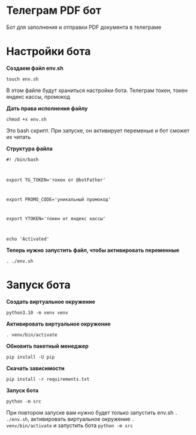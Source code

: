# Телеграм PDF бот
  Бот для заполнения и отправки PDF документа в телеграме

# Настройки бота
 <b>Создаем файл env.sh</b>

 <code>touch env.sh</code>

 В этом файле будут храниться настройки бота. Телеграм токен, токен яндекс кассы, промокод

 <b>Дать права исполнения файлу</b>

 <code>chmod +x env.sh</code>

 Это bash скрипт. При запуске, он активирует переменые и бот сможет их читать

 <b>Структура файла</b>

 <code>#! /bin/bash

export TG_TOKEN='токен от @botFather'

export PROMO_CODE='уникальный промокод'

export YTOKEN='токен от яндекс кассы'

echo 'Activated'
</code>

 <b>Теперь нужно запустить файл, чтобы активировать переменные</b>

 <code>. ./env.sh</code>

# Запуск бота

 <b>Создать виртуальное окружение</b>

 <code>python3.10 -m venv venv</code>

 <b>Активировать виртуальное окружение</b>

 <code>. venv/bin/activate</code>

 <b>Обновить пакетный менеджер</b>

 <code>pip install -U pip</code>

 <b>Скачать зависимости</b>

 <code>pip install -r requirements.txt</code>

 <b>Запуск бота</b>

 <code>python -m src</code>

 При повтором запуске вам нужно будет только запустить env.sh <code>. ./env.sh</code>, активировать виртуальное окружение <code>. venv/bin/activate</code> и запустить бота <code>python -m src</code>
